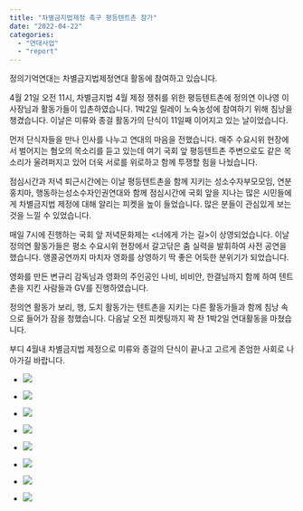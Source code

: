 ```yaml
---
title: "차별금지법제정 촉구 평등텐트촌 참가"
date: "2022-04-22"
categories: 
  - "연대사업"
  - "report"
---
```


정의기억연대는 차별금지법제정연대 활동에 참여하고 있습니다.

4월 21일 오전 11시, 차별금지법 4월 제정 쟁취를 위한 평등텐트촌에 정의연 이나영 이사장님과 활동가들이 입촌하였습니다. 1박2일 릴레이 노숙농성에 참여하기 위해 침낭을 챙겼습니다. 이날은 미류와 종걸 활동가의 단식이 11일째 이어지고 있는 날이었습니다.

먼저 단식자들을 만나 인사를 나누고 연대의 마음을 전했습니다. 매주 수요시위 현장에서 벌어지는 혐오의 목소리를 듣고 있는데 여기 국회 앞 평등텐트촌 주변으로도 같은 목소리가 울려퍼지고 있어 더욱 서로를 위로하고 함께 투쟁할 힘을 나눴습니다.

점심시간과 저녁 퇴근시간에는 이날 평등텐트촌을 함께 지키는 성소수자부모모임, 연분홍치마, 행동하는성소수자인권연대와 함께 점심시간에 국회 앞을 지나는 많은 시민들에게 차별금지법 제정에 대해 알리는 피켓을 높이 들었습니다. 많은 분들이 관심있게 보는 것을 느낄 수 있었습니다.

매일 7시에 진행하는 국회 앞 저녁문화제는 <너에게 가는 길>이 상영되었습니다. 이날 정의연 활동가들은 평소 수요시위 현장에서 갈고닦은 춤 실력을 발휘하여 사전 공연을 했습니다. 앵콜공연까지 마치자 영화를 상영하기 딱 좋은 어둑한 분위기가 되었습니다.

영화를 만든 변규리 감독님과 영화의 주인공인 나비, 비비안, 한결님까지 함께 하여 텐트촌을 지킨 사람들과 GV를 진행하였습니다.

정의연 활동가 보리, 행, 도치 활동가는 텐트촌을 지키는 다른 활동가들과 함께 침낭 속으로 들어가 잠을 청했습니다. 다음날 오전 피켓팅까지 꽉 찬 1박2일 연대활동을 마쳤습니다.

부디 4월내 차별금지법 제정으로 미류와 종걸의 단식이 끝나고 고르게 존엄한 사회로 나아가길 바랍니다.

- ![](https://womenandwar.net/kr/wp-content/uploads/2022/05/photo_2022-04-21_11-44-16-2-768x1024.jpg)
    
- ![](https://womenandwar.net/kr/wp-content/uploads/2022/05/photo_2022-04-21_11-44-16-3-768x1024.jpg)
    
- ![](https://womenandwar.net/kr/wp-content/uploads/2022/05/photo_2022-04-21_11-55-04-2-577x1024.jpg)
    
- ![](https://womenandwar.net/kr/wp-content/uploads/2022/05/photo_2022-04-21_11-55-04-577x1024.jpg)
    
- ![](https://womenandwar.net/kr/wp-content/uploads/2022/05/photo_2022-04-21_13-53-52-768x1024.jpg)
    
- ![](https://womenandwar.net/kr/wp-content/uploads/2022/05/photo_2022-04-21_18-36-19-2-1024x834.jpg)
    
- ![](https://womenandwar.net/kr/wp-content/uploads/2022/05/photo_2022-04-21_19-18-57-1024x576.jpg)
    
- ![](https://womenandwar.net/kr/wp-content/uploads/2022/05/photo_2022-04-21_13-54-37-2-1024x768.jpg)
